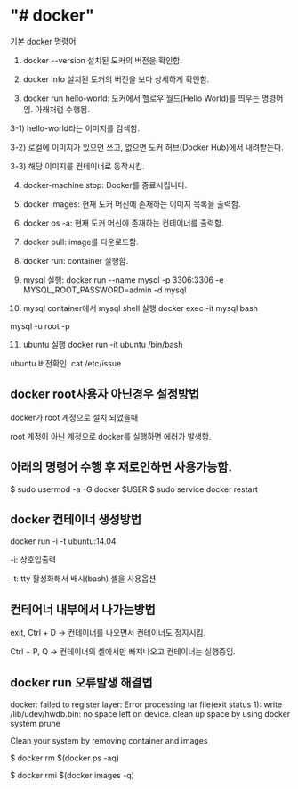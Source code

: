 "# docker" 
==========
기본 docker 명령어

1. docker --version 
설치된 도커의 버전을 확인함.

2. docker info 
설치된 도커의 버전을 보다 상세하게 확인함.

3. docker run hello-world: 
도커에서 헬로우 월드(Hello World)를 띄우는 명령어임. 아래처럼 수행됨.

3-1) hello-world라는 이미지를 검색함.

3-2) 로컬에 이미지가 있으면 쓰고, 없으면 도커 허브(Docker Hub)에서 내려받는다.

3-3) 해당 이미지를 컨테이너로 동작시킴.

4. docker-machine stop:
Docker를 종료시킵니다.

5. docker images:
현재 도커 머신에 존재하는 이미지 목록을 출력함.

6. docker ps -a: 
현재 도커 머신에 존재하는 컨테이너를 출력함.

7. docker pull:
image를 다운로드함.

8. docker run:
container 실행함.

9. mysql 실행:
docker run --name mysql -p 3306:3306 -e MYSQL_ROOT_PASSWORD=admin -d mysql

10. mysql container에서 mysql shell 실행
docker exec -it mysql bash

mysql -u root -p

11. ubuntu 실행
docker run -it ubuntu /bin/bash

ubuntu 버전확인:
cat /etc/issue


docker root사용자 아닌경우 설정방법
-

  docker가 root 계정으로 설치 되었을때
  
  root 계정이 아닌 계정으로 docker를 실행하면 에러가 발생함.

아래의 명령어 수행 후 재로인하면 사용가능함.
-

$ sudo usermod -a -G docker $USER
$ sudo service docker restart

docker 컨테이너 생성방법
-
  docker run -i -t ubuntu:14.04

-i: 상호입출력

-t: tty 활성화해서 배시(bash) 셸을 사용옵션

컨테어너 내부에서 나가는방법
-
exit, Ctrl + D -> 컨테이너를 나오면서 컨테이너도 정지시킴.

Ctrl + P, Q -> 컨테이너의 셸에서만 빠져나오고 컨테이너는 실행중임.


docker run 오류발생 해결법
---------------------------
docker: failed to register layer: Error processing tar file(exit status 1): write /lib/udev/hwdb.bin: no space left on device.
clean up space by using
docker system prune

Clean your system by removing container and images

$ docker rm $(docker ps -aq)

$ docker rmi $(docker images -q)
